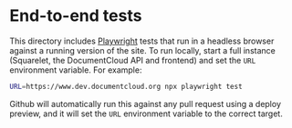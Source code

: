 # End-to-end tests

This directory includes [Playwright](https://playwright.dev) tests that run in a headless browser against a running version of the site. To run locally, start a full instance (Squarelet, the DocumentCloud API and frontend) and set the `URL` environment variable. For example:

```sh
URL=https://www.dev.documentcloud.org npx playwright test
```

Github will automatically run this against any pull request using a deploy preview, and it will set the `URL` environment variable to the correct target.
